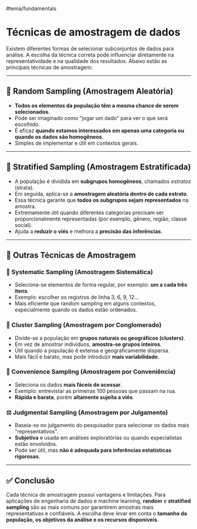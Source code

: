 #tema/fundamentals 
# Técnicas de amostragem de dados
Existem diferentes formas de selecionar subconjuntos de dados para análise. A escolha da técnica correta pode influenciar diretamente na representatividade e na qualidade dos resultados. Abaixo estão as principais técnicas de amostragem:

---

## 🔁 Random Sampling (Amostragem Aleatória)

- **Todos os elementos da população têm a mesma chance de serem selecionados.**
- Pode ser imaginado como "jogar um dado" para ver o que será escolhido.
- É eficaz **quando estamos interessados em apenas uma categoria ou quando os dados são homogêneos**.
- Simples de implementar e útil em contextos gerais.

---

## 🧩 Stratified Sampling (Amostragem Estratificada)

- A população é dividida em **subgrupos homogêneos**, chamados *estratos* (strata).
- Em seguida, aplica-se a **amostragem aleatória dentro de cada estrato**.
- Essa técnica garante que **todos os subgrupos sejam representados** na amostra.
- Extremamente útil quando diferentes categorias precisam ser proporcionalmente representadas (por exemplo, gênero, região, classe social).
- Ajuda a **reduzir o viés** e melhora a **precisão das inferências**.

---

## 🔄 Outras Técnicas de Amostragem

### 📐 Systematic Sampling (Amostragem Sistemática)
- Seleciona-se elementos de forma regular, por exemplo: **um a cada três itens**.
- Exemplo: escolher os registros de linha 3, 6, 9, 12...
- Mais eficiente que random sampling em alguns contextos, especialmente quando os dados estão ordenados.

### 🧱 Cluster Sampling (Amostragem por Conglomerado)
- Divide-se a população em **grupos naturais ou geográficos (clusters)**.
- Em vez de amostrar indivíduos, **amostra-se grupos inteiros**.
- Útil quando a população é extensa e geograficamente dispersa.
- Mais fácil e barato, mas pode introduzir **mais variabilidade**.

### 🛒 Convenience Sampling (Amostragem por Conveniência)
- Seleciona os dados **mais fáceis de acessar**.
- Exemplo: entrevistar as primeiras 100 pessoas que passam na rua.
- **Rápida e barata**, porém **altamente sujeita a viés**.

### ⚖️ Judgmental Sampling (Amostragem por Julgamento)
- Baseia-se no julgamento do pesquisador para selecionar os dados mais "representativos".
- **Subjetiva** e usada em análises exploratórias ou quando especialistas estão envolvidos.
- Pode ser útil, mas **não é adequada para inferências estatísticas rigorosas**.

---

## ✅ Conclusão

Cada técnica de amostragem possui vantagens e limitações. Para aplicações de engenharia de dados e machine learning, **random** e **stratified sampling** são as mais comuns por garantirem amostras mais representativas e confiáveis. A escolha deve levar em conta o **tamanho da população, os objetivos da análise e os recursos disponíveis**.
